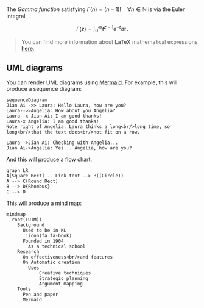 The *Gamma function* satisfying $\Gamma(n) = (n-1)!\quad\forall n\in\mathbb N$ is via the Euler integral

$$
\Gamma(z) = \int_0^\infty t^{z-1}e^{-t}dt\,.
$$

> You can find more information about **LaTeX** mathematical expressions [here](http://meta.math.stackexchange.com/questions/5020/mathjax-basic-tutorial-and-quick-reference).

## UML diagrams

You can render UML diagrams using [Mermaid](https://mermaidjs.github.io/). For example, this will produce a sequence diagram:

```mermaid
sequenceDiagram
Jian Ai ->> Laura: Hello Laura, how are you?
Laura-->>Angelia: How about you Angelia?
Laura--x Jian Ai: I am good thanks!
Laura-x Angelia: I am good thanks!
Note right of Angelia: Laura thinks a long<br/>long time, so long<br/>that the text does<br/>not fit on a row.

Laura-->Jian Ai: Checking with Angelia...
Jian Ai->Angelia: Yes... Angelia, how are you?
```

And this will produce a flow chart:

```mermaid
graph LR
A[Square Rect] -- Link text --> B((Circle))
A --> C(Round Rect)
B --> D{Rhombus}
C --> D
```

This will produce a mind map:

```mermaid
mindmap
  root((UTM))
    Background
      Used to be in KL
      ::icon(fa fa-book)
      Founded in 1904
        As a technical school
    Research
      On effectiveness<br/>and features
      On Automatic creation
        Uses
            Creative techniques
            Strategic planning
            Argument mapping
    Tools
      Pen and paper
      Mermaid
```
